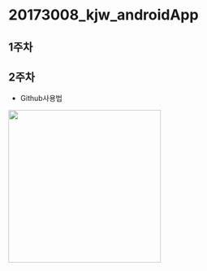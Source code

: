 # 20173008_kjw_androidApp

## 1주차

## 2주차
  - Github사용법

<img width="300" height="300" src="./png/귀엽지.jpg.jpg"></img>
